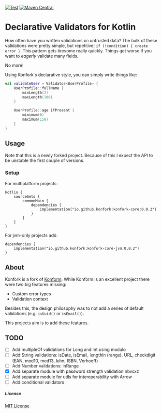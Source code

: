 [![Test](https://github.com/konfork/konfork/actions/workflows/test.yml/badge.svg?branch=main)](https://github.com/konfork/konfork/actions/workflows/gradle.yml)
[![Maven Central](https://maven-badges.herokuapp.com/maven-central/io.github.konfork/konfork-core/badge.svg)](https://maven-badges.herokuapp.com/maven-central/io.github.konfork/konfork-core)

# Declarative Validators for Kotlin

How often have you written validations on untrusted data? The bulk of these validations were pretty simple, but
repetitive; `if (!condition) { create error }`. This pattern gets tiresome really quickly. Things get
worse if you want to *eagerly* validate many fields.

No more!

Using Konfork's declarative style, you can simply write things like:

```kotlin
val validateUser = Validator<UserProfile> {
    UserProfile::fullName {
        minLength(2)
        maxLength(100)
    }

    UserProfile::age ifPresent {
        minimum(0)
        maximum(150)
    }
}
```

## Usage

Note that this is a newly forked project. Because of this I expect the API to be unstable the first couple of versions.

### Setup

For multiplatform projects:

```
kotlin {
    sourceSets {
        commonMain {
            dependencies {
                implementation("io.github.konfork:konfork-core:0.0.2")
            }
        }
    }
}
```

For jvm-only projects add:

```
dependencies {
    implementation("io.github.konfork:konfork-core-jvm:0.0.2")
}
```


## About
Konfork is a fork of [Konform](https://www.konform.io). While Konform is an excellent project there were two big
features missing:

- Custom error types
- Validation context

Besides this, the design philosophy was to not add a series of default validations (e.g. `isUuid()` or `isEmail()`).

This projects aim is to add these features.

## TODO

- [ ] Add multipleOf validations for Long and Int using modulo
- [ ] Add String validations: isDate, isEmail, lengthIn (range), URL, checkdigit (EAN, mod10, mod13, luhn, ISBN,
      Verhoeff)
- [ ] Add Number validations: inRange
- [x] Add separate module with password strength validation nbvcxz
- [ ] Add separate module for utils for interoperability with Arrow
- [ ] Add conditional validators

##### License

[MIT License](https://github.com/konfork/konfork/blob/master/LICENSE)
